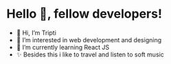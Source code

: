 # Hello 👋, fellow developers!
 - 👋 Hi, I’m Tripti
 - 👀 I’m interested in web development and designing
 - 🌱 I’m currently learning React JS
 - ✨ Besides this i like to travel and listen to soft music

